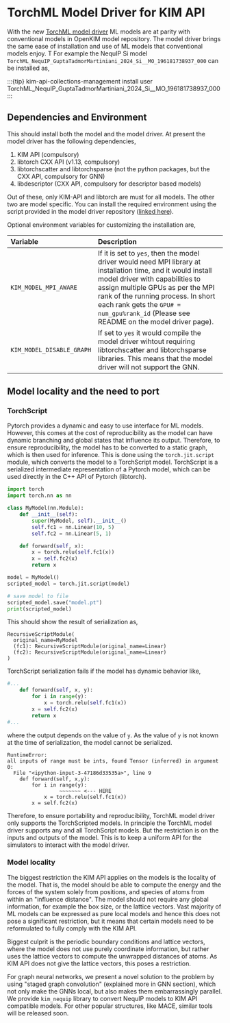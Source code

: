 # TorchML Model Driver for KIM API

With the new [TorchML model driver](https://openkim.org/id/MD_173118614730_000) ML models are
at parity with conventional models in OpenKIM model repository. The model driver brings
the same ease of installation and use of ML models that conventional models enjoy. T
For example the NequIP Si model ` TorchML_NequIP_GuptaTadmorMartiniani_2024_Si__MO_196181738937_000`
can be installed as,

:::{tip}
kim-api-collections-management install user TorchML_NequIP_GuptaTadmorMartiniani_2024_Si\_\_MO_196181738937_000
:::

## Dependencies and Environment

This should install both the model and the model driver.
At present the model driver has the following dependencies,

1. KIM API (compulsory)
2. libtorch CXX API (v1.13, compulsory)
3. libtorchscatter and libtorchsparse (not the python packages, but the CXX API, compulsory for GNN)
4. libdescriptor (CXX API, compulsory for descriptor based models)

Out of these, only KIM-API and libtorch are must for all models. The other two are model specific.
You can install the required environment using the script provided in the model driver repository ([linked here](https://openkim.org/files/MD_173118614730_000/install_dependencies.sh)).

Optional environment variables for customizing the installation are,

| Variable                  | Description                                                                                                                                                                                                                                                                                                          |
| :------------------------ | :------------------------------------------------------------------------------------------------------------------------------------------------------------------------------------------------------------------------------------------------------------------------------------------------------------------- |
| `KIM_MODEL_MPI_AWARE`     | If it is set to `yes`, then the model driver would need MPI library at installation time, and it would install model driver with capabilities to assign multiple GPUs as per the MPI rank of the running process. In short each rank gets the `GPU# = num_gpu%rank_id` (Please see README on the model driver page). |
| `KIM_MODEL_DISABLE_GRAPH` | If set to `yes` it would compile the model driver wihtout requiring libtorchscatter and libtorchsparse libraries. This means that the model driver will not support the GNN.                                                                                                                                         |

## Model locality and the need to port

### TorchScript

Pytorch provides a dynamic and easy to use interface for ML models.
However, this comes at the cost of reproducibility as the model can have dynamic branching and global states that influence its output.
Therefore, to ensure reproducibility, the model has to be converted to a static graph, which is then used for inference.
This is done using the `torch.jit.script` module, which converts the model to a TorchScript model.
TorchScript is a serialized intermediate representation of a Pytorch model, which can be used directly in the C++ API of Pytorch (libtorch).

```python
import torch
import torch.nn as nn

class MyModel(nn.Module):
    def __init__(self):
        super(MyModel, self).__init__()
        self.fc1 = nn.Linear(10, 5)
        self.fc2 = nn.Linear(5, 1)

    def forward(self, x):
        x = torch.relu(self.fc1(x))
        x = self.fc2(x)
        return x

model = MyModel()
scripted_model = torch.jit.script(model)

# save model to file
scripted_model.save("model.pt")
print(scripted_model)
```

This should show the result of serialization as,

```text
RecursiveScriptModule(
  original_name=MyModel
  (fc1): RecursiveScriptModule(original_name=Linear)
  (fc2): RecursiveScriptModule(original_name=Linear)
)
```

TorchScript serialization fails if the model has dynamic behavior like,

```python
#...
    def forward(self, x, y):
        for i in range(y):
            x = torch.relu(self.fc1(x))
        x = self.fc2(x)
        return x
#...
```

where the output depends on the value of `y`. As the value of `y` is not known at the time of serialization, the model cannot be serialized.

```text
RuntimeError:
all inputs of range must be ints, found Tensor (inferred) in argument 0:
  File "<ipython-input-3-47186d33535a>", line 9
    def forward(self, x,y):
        for i in range(y):
                 ~~~~~~~ <--- HERE
            x = torch.relu(self.fc1(x))
        x = self.fc2(x)
```

Therefore, to ensure portability and reproducibility, TorchML model driver only supports
the TorchScripted models.
In principle the TorchML model driver supports any and all TorchScript models. But
the restriction is on the inputs and outputs of the model. This is to keep a uniform
API for the simulators to interact with the model driver.

### Model locality

The biggest restriction the KIM API applies on the models is the locality of the model.
That is, the model should be able to compute the energy and the forces of the system
solely from positions, and species of atoms from within an "influence distance". The
model should not require any global information, for example the box size, or the lattice
vectors. Vast majority of ML models can be expressed as pure local models and hence this
does not pose a significant restriction, but it means that certain models need to be
reformulated to fully comply with the KIM API.

Biggest culprit is the periodic boundary conditions and lattice vectors, where the model
does not use purely coordinate information, but rather uses the lattice vectors to compute
the unwrapped distances of atoms. As KIM API does not give the lattice vectors, this
poses a restriction.

For graph neural networks, we present a novel solution to the problem by using
"staged graph convolution" (explained more in GNN section), which not only make the GNNs local, but also makes them
embarrassingly parallel. We provide `kim_nequip` library to convert NequIP models to
KIM API compatible models. For other popular structures, like MACE, similar tools will
be released soon.
